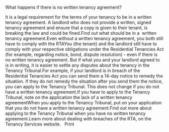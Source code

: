 What happens if there is no written tenancy agreement?

It is a legal requirement for the terms of your tenancy to be in a written tenancy agreement. A landlord who does not provide a written, signed tenancy agreement and ensure that a copy is given to their tenant, is breaking the law and could be fined.Find out what should be in a  written tenancy agreement.Even without a written tenancy agreement, you both still have to comply with the RTAYou (the tenant) and the landlord still have to comply with your respective obligations under the Residential Tenancies Act (for example, regarding notice, bond, dispute resolution) - even if there is no written tenancy agreement. But if what you and your landlord agreed to is in writing, it is easier to settle any disputes about the tenancy in the Tenancy Tribunal.For example, if your landlord is in breach of the Residential Tenancies Act you can send them a 14-day notice to remedy the situation. If they do not remedy the situation after you send them the notice, you can apply to the Tenancy Tribunal. This does not change if you do not have a written tenancy agreement.If you have to apply to the Tenancy Tribunal, note on the application the lack of a written tenancy agreementWhen you apply to the Tenancy Tribunal, put on your application that you do not have a written tenancy agreement.Find out more about applying to the Tenancy Tribunal when you have no written tenancy agreement.Learn more about dealing with breaches of the RTA, on the Tenancy Services website.    Print 